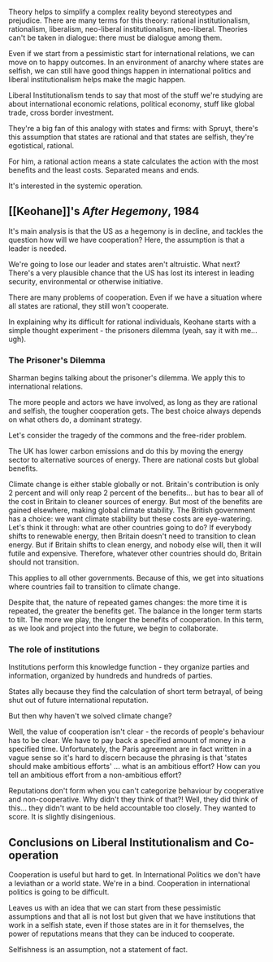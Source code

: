 Theory helps to simplify a complex reality beyond stereotypes and prejudice.
There are many terms for this theory: rational institutionalism, rationalism, liberalism, neo-liberal institutionalism, neo-liberal.
Theories can't be taken in dialogue: there must be dialogue among them.

Even if we start from a pessimistic start for international relations, we can move on to happy outcomes. In an environment of anarchy where states are selfish, we can still have good things happen in international politics and liberal institutionalism helps make the magic happen.

Liberal Institutionalism tends to say that most of the stuff we're studying are about international economic relations, political economy, stuff like global trade, cross border investment.

They're a big fan of this analogy with states and firms: with Spruyt, there's this assumption that states are rational and that states are selfish, they're egotistical, rational.

For him, a rational action means a state calculates the action with the most benefits and the least costs. Separated means and ends.

It's interested in the systemic operation.

## [[Keohane]]'s *After Hegemony*, 1984

It's main analysis is that the US as a hegemony is in decline, and tackles the question how will we have cooperation? Here, the assumption is that a leader is needed.

We're going to lose our leader and states aren't altruistic. What next? There's a very plausible chance that the US has lost its interest in leading security, environmental or otherwise initiative.

There are many problems of cooperation. Even if we have a situation where all states are rational, they still won't cooperate.

In explaining why its difficult for rational individuals, Keohane starts with a simple thought experiment - the prisoners dilemma (yeah, say it with me... ugh).

### The Prisoner's Dilemma

Sharman begins talking about the prisoner's dilemma. We apply this to international relations.

The more people and actors we have involved, as long as they are rational and selfish, the tougher cooperation gets. The best choice always depends on what others do, a dominant strategy.

Let's consider the tragedy of the commons and the free-rider problem.

The UK has lower carbon emissions and do this by moving the energy sector to alternative sources of energy. There are national costs but global benefits.

Climate change is either stable globally or not. Britain's contribution is only 2 percent and will only reap 2 percent of the benefits... but has to bear all of the cost in Britain to cleaner sources of energy. But most of the benefits are gained elsewhere, making global climate stability. The British government has a choice: we want climate stability but these costs are eye-watering. Let's think it through: what are other countries going to do? If everybody shifts to renewable energy, then Britain doesn't need to transition to clean energy. But if Britain shifts to clean energy, and nobody else will, then it will futile and expensive. Therefore, whatever other countries should do, Britain should not transition.

This applies to all other governments. Because of this, we get into situations where countries fail to transition to climate change.

Despite that, the nature of repeated games changes: the more time it is repeated, the greater the benefits get. The balance in the longer term starts to tilt. The more we play, the longer the benefits of cooperation. In this term, as we look and project into the future, we begin to collaborate.

### The role of institutions

Institutions perform this knowledge function - they organize parties and information, organized by hundreds and hundreds of parties.

States ally because they find the calculation of short term betrayal, of being shut out of future international reputation.

But then why haven't we solved climate change?

Well, the value of cooperation isn't clear - the records of people's behaviour has to be clear. We have to pay back a specified amount of money in a specified time. Unfortunately, the Paris agreement are in fact written in a vague sense so it's hard to discern because the phrasing is that 'states should make ambitious efforts' ... what is an ambitious effort? How can you tell an ambitious effort from a non-ambitious effort?

Reputations don't form when you can't categorize behaviour by cooperative and non-cooperative. Why didn't they think of that?! Well, they did think of this... they didn't want to be held accountable too closely. They wanted to score. It is slightly disingenious.

## Conclusions on Liberal Institutionalism and Co-operation

Cooperation is useful but hard to get. In International Politics we don't have a leviathan or a world state. We're in a bind. Cooperation in international politics is going to be difficult.

Leaves us with an idea that we can start from these pessimistic assumptions and that all is not lost but given that we have institutions that work in a selfish state, even if those states are in it for themselves, the power of reputations means that they can be induced to cooperate.

Selfishness is an assumption, not a statement of fact.